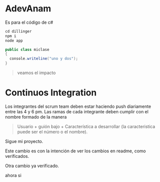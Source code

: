 # AdevAnam
Es para el código de c#


```c#
cd dillinger
npm i
node app
```


```c#
public class miclase
{
  console.writeline("uno y dos");
}
```

> veamos el impacto


# Continuos Integration

Los integrantes del scrum team deben estar haciendo push diariamente entre las 4 y 6 pm. 
Las ramas de cada integrante deben cumplir con el nombre formado de la manera 

> Usuario + guión bajo + Característica a desarrollar     (la caracteristica puede ser el número o el nombre).



Sigue mi proyecto.

Este cambio es con la intención de ver los cambios en readme, como verificados.

Otra cambio ya verificado.

ahora si
